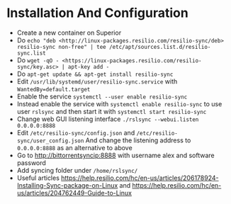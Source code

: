 # Installation And Configuration #
- Create a new container on Superior
- Do `echo "deb <http://linux-packages.resilio.com/resilio-sync/deb> resilio-sync non-free" | tee /etc/apt/sources.list.d/resilio-sync.list`
- Do `wget -qO - <https://linux-packages.resilio.com/resilio-sync/key.asc> | apt-key add -`
- Do `apt-get update && apt-get install resilio-sync`
- Edit `/usr/lib/systemd/user/resilio-sync.service` with `WantedBy=default.target`
- Enable the service `systemctl --user enable resilio-sync`
- Instead enable the service with `systemctl enable resilio-sync` to use user `rslsync` and then start it with `systemctl start resilio-sync`
- Change web GUI listening interface `./rslsync --webui.listen 0.0.0.0:8888`
- Edit `/etc/resilio-sync/config.json` and `/etc/resilio-sync/user_config.json` And change the listening address to `0.0.0.0:8888` as an alternative to above
- Go to <http://bittorrentsyncip:8888> with username alex and software password
- Add syncing folder under `/home/rslsync/`
- Useful articles <https://help.resilio.com/hc/en-us/articles/206178924-Installing-Sync-package-on-Linux> and <https://help.resilio.com/hc/en-us/articles/204762449-Guide-to-Linux>
